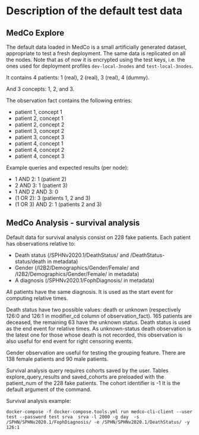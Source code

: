 # Description of the default test data

## MedCo Explore

The default data loaded in MedCo is a small artificially generated dataset, appropriate to test a fresh deployment. The same data is replicated on all the nodes. Note that as of now it is encrypted using the test keys, i.e. the ones used for deployment profiles `dev-local-3nodes` and `test-local-3nodes`.

It contains 4 patients: 1 \(real\), 2 \(real\), 3 \(real\), 4 \(dummy\).

And 3 concepts: 1, 2, and 3.

The observation fact contains the following entries:

* patient 1, concept 1
* patient 2, concept 1
* patient 2, concept 2
* patient 3, concept 2
* patient 3, concept 3
* patient 4, concept 1
* patient 4, concept 2
* patient 4, concept 3

Example queries and expected results \(per node\):

* 1 AND 2: 1 \(patient 2\)
* 2 AND 3: 1 \(patient 3\)
* 1 AND 2 AND 3: 0
* \(1 OR 2\): 3 \(patients 1, 2 and 3\)
* \(1 OR 3\) AND 2: 1 \(patients 2 and 3\) 

## MedCo Analysis - survival analysis

Default data for survival analysis consist on 228 fake patients. Each patient has observations relative to:

* Death status \(/SPHNv2020.1/DeathStatus/ and /DeathStatus-status/death in metadata\)
* Gender \(/I2B2/Demographics/Gender/Female/ and /I2B2/Demographics/Gender/Female/ in metadata\)
* A diagnosis \(/SPHNv2020.1/FophDiagnosis/  in metadata\)

All patients have the same diagnosis. It is used as the start event for computing relative times.

Death status have two possible values: death or unknown \(respectively 126:0 and 126:1 in modifier\_cd column of observation\_fact\). 165 patients are deceased, the remaining 63 have the unknown status. Death status is used as the end event for relative times. As unknown-status death observation is the latest one for those whose death is not recorded, this observation is also useful for end event for right censoring events.

Gender observation are useful for testing the grouping feature. There are 138 female patients and 90 male patients.

Survival analysis query requires cohorts saved by the user. Tables explore\_query\_results and saved\_cohorts are preloaded with the patient\_num of the 228 fake patients. The cohort identifier is -1 It is the default argument of the command.

Survival analysis example:

```text
docker-compose -f docker-compose.tools.yml run medco-cli-client --user test --password test srva  srva -l 2000 -g day  -s /SPHN/SPHNv2020.1/FophDiagnosis/ -e /SPHN/SPHNv2020.1/DeathStatus/ -y 126:1
```

